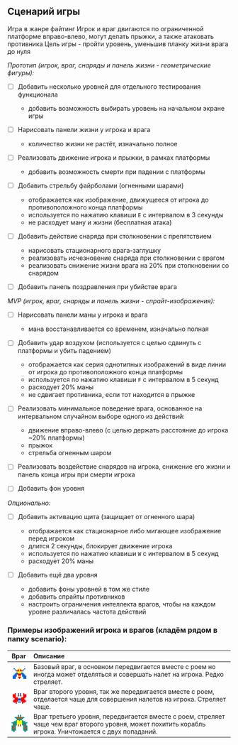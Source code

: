 ## Сценарий игры <!-- omit in toc -->

Игра в жанре файтинг
Игрок и враг двигаются по ограниченной платформе вправо-влево, могут делать прыжки, а также атаковать противника
Цель игры - пройти уровень, уменьшив планку жизни врага до нуля

_Прототип (игрок, враг, снаряды и панель жизни - геометрические фигуры):_

- [ ] Добавить несколько уровней для отдельного тестирования функционала

  - добавить возможность выбирать уровень на начальном экране игры

- [ ] Нарисовать панели жизни у игрока и врага

  - количество жизни не растёт, изначально полное

- [ ] Реализовать движение игрока и прыжки, в рамках платформы

  - добавить возможность смерти при падении с платформы

- [ ] Добавить стрельбу файрболами (огненными шарами)

  - отображается как изображение, движущееся от игрока до противоположного конца платформы
  - используется по нажатию клавиши `E` с интервалом в 3 секунды
  - не расходует ману и жизни (бесплатная атака)

- [ ] Добавить действие снаряда при столкновении с препятствием

  - нарисовать стационарного врага-заглушку
  - реализовать исчезновение снаряда при столкновении с врагом
  - реализовать снижение жизни врага на 20% при столкновении со снарядом

- [ ] Добавить панель поздравления при убийстве врага

_MVP (игрок, враг, снаряды и панель жизни - спрайт-изображения):_

- [ ] Нарисовать панели маны у игрока и врага

  - мана восстанавливается со временем, изначально полная

- [ ] Добавить удар воздухом (используется с целью сдвинуть с платформы и убить падением)

  - отображается как серия однотипных изображений в виде линии от игрока до противоположного конца платформы
  - используется по нажатию клавиши `F` с интервалом в 5 секунд
  - расходует 20% маны
  - не сдвигает противника, если тот находится в прыжке

- [ ] Реализовать минимальное поведение врага, основанное на интервальном случайном выборе одного из действий:

  - движение вправо-влево (с целью держать расстояние до игрока ~20% платформы)
  - прыжок
  - стрельба огненным шаром

- [ ] Реализовать воздействие снарядов на игрока, снижение его жизни и панель конца игры при смерти игрока

- [ ] Добавить фон уровня

_Опционально:_

- [ ] Добавить активацию щита (защищает от огненного шара)

  - отображается как стационарное либо мигающее изображение перед игроком
  - длится 2 секунды, блокирует движение игрока
  - используется по нажатию клавиши `W` с интервалом в 5 секунд
  - расходует 20% маны

- [ ] Добавить ещё два уровня
  - добавить фоны уровней в том же стиле
  - добавить спрайты противников
  - настроить ограничения интеллекта врагов, чтобы на каждом уровне различалась частота действий

### Примеры изображений игрока и врагов (кладём рядом в папку scenario):

|               Враг               | Описание                                                                                                                                                |
| :------------------------------: | :------------------------------------------------------------------------------------------------------------------------------------------------------ |
| ![enemy_1](scenario/enemy_1.png) | Базовый враг, в основном передвигается вместе с роем но иногда может отделяться и совершать налет на игрока. Редко стреляет.                            |
| ![enemy_2](scenario/enemy_2.png) | Враг второго уровня, так же передвигается вместе с роем, отделается чаще для совершения налетов на игрока. Стреляет чаще.                               |
| ![enemy_3](scenario/enemy_3.png) | Враг третьего уровня, передвигается вместе с роем, стреляет чаще чем враг второго уровня, может похитить корабль игрока. Уничтожается с двух попаданий. |
